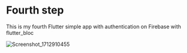 # Fourth step

This is my fourth Flutter simple app with authentication on Firebase with flutter_bloc



![Screenshot_1712910455](https://github.com/CustomAtlas/fourth-step/assets/165499054/ddcb6133-ad97-4a86-98f0-8df9dff5982e)
